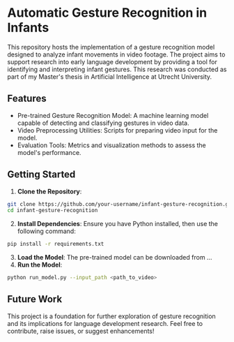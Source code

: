 Automatic Gesture Recognition in Infants
========================================

This repository hosts the implementation of a gesture recognition model designed to analyze infant movements in video footage. 
The project aims to support research into early language development by providing a tool for identifying and interpreting 
infant gestures. This research was conducted as part of my Master's thesis in Artificial Intelligence at Utrecht University.

Features
--------
- Pre-trained Gesture Recognition Model: A machine learning model capable of detecting and classifying gestures in video data.
- Video Preprocessing Utilities: Scripts for preparing video input for the model.
- Evaluation Tools: Metrics and visualization methods to assess the model's performance.

Getting Started
---------------
1. **Clone the Repository**:
```bash
git clone https://github.com/your-username/infant-gesture-recognition.git cd infant-gesture-recognition
cd infant-gesture-recognition
```
2. **Install Dependencies**: Ensure you have Python installed, then use the following command:
```bash
pip install -r requirements.txt
```
3. **Load the Model**: The pre-trained model can be downloaded from ...
4. **Run the Model**: 
```bash
python run_model.py --input_path <path_to_video>
```

Future Work
-----------
This project is a foundation for further exploration of gesture recognition and its implications for language development 
research. Feel free to contribute, raise issues, or suggest enhancements!

